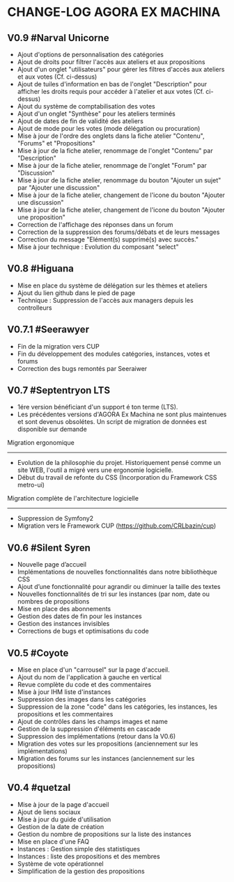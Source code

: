 CHANGE-LOG AGORA EX MACHINA
================================

V0.9 #Narval Unicorne
-----------------------
* Ajout d'options de personnalisation des catégories
* Ajout de droits pour filtrer l'accès aux ateliers et aux propositions
* Ajout d'un onglet "utilisateurs" pour gérer les filtres d'accès aux ateliers et aux votes (Cf. ci-dessus)
* Ajout de tuiles d'information en bas de l'onglet "Description" pour afficher les droits requis pour accéder à l'atelier et aux votes (Cf. ci-dessus)
* Ajout du système de comptabilisation des votes
* Ajout d'un onglet "Synthèse" pour les ateliers terminés
* Ajout de dates de fin de validité des ateliers
* Ajout de mode pour les votes (mode délégation ou procuration) 
* Mise à jour de l'ordre des onglets dans la fiche atelier "Contenu", "Forums" et "Propositions"
* Mise à jour de la fiche atelier, renommage de l'onglet "Contenu" par "Description"
* Mise à jour de la fiche atelier, renommage de l'onglet "Forum" par "Discussion"
* Mise à jour de la fiche atelier, renommage du bouton "Ajouter un sujet" par "Ajouter une discussion"
* Mise à jour de la fiche atelier, changement de l'icone du bouton "Ajouter une discussion"
* Mise à jour de la fiche atelier, changement de l'icone du bouton "Ajouter une proposition"
* Correction de l'affichage des réponses dans un forum
* Correction de la suppression des forums/débats et de leurs messages
* Correction du message "Elément(s) supprimé(s) avec succès."
* Mise à jour technique : Evolution du composant "select"


V0.8 #Higuana
---------------
* Mise en place du système de délégation sur les thèmes et ateliers
* Ajout du lien github dans le pied de page
* Technique : Suppression de l'accès aux managers depuis les controlleurs



V0.7.1 #Seerawyer
---------------------
* Fin de la migration vers CUP
* Fin du développement des modules catégories, instances, votes et forums
* Correction des bugs remontés par Seeraiwer


V0.7 #Septentryon LTS
-----------------------
* 1ére version bénéficiant d'un support é ton terme (LTS). 
* Les précédentes versions d'AGORA Ex Machina ne sont plus maintenues et sont devenus obsolétes. Un script de migration de données est disponible sur demande

Migration ergonomique
***********************
* Evolution de la philosophie du projet. Historiquement pensé comme un site WEB, l'outil a migré vers une ergonomie logicielle.
* Début du travail de refonte du CSS (Incorporation du Framework CSS metro-ui)

Migration complète de l'architecture logicielle
****************************************************
* Suppression de Symfony2
* Migration vers le Framework CUP (https://github.com/CRLbazin/cup)


V0.6 #Silent Syren
---------------------
* Nouvelle page d’accueil
* Implémentations de nouvelles fonctionnalités dans notre bibliothèque CSS
* Ajout d’une fonctionnalité pour agrandir ou diminuer la taille des textes
* Nouvelles fonctionnalités de tri sur les instances (par nom, date ou nombres de propositions
* Mise en place des abonnements
* Gestion des dates de fin pour les instances
* Gestion des instances invisibles
* Corrections de bugs et optimisations du code



V0.5 #Coyote
-------------------
* Mise en place d'un "carrousel" sur la page d'accueil.
* Ajout du nom de l'application à gauche en vertical
* Revue complète du code et des commentaires
* Mise à jour IHM liste d'instances
* Suppression des images dans les catégories
* Suppression de la zone "code" dans les catégories, les instances, les propositions et les commentaires
* Ajout de contrôles dans les champs images et name
* Gestion de la suppression d'éléments en cascade
* Suppression des implémentations (retour dans la V0.6)
* Migration des votes sur les propositions (anciennement sur les implémentations)
* Migration des forums sur les instances (anciennement sur les propositions)


V0.4 #quetzal
-------------------
* Mise à jour de la page d'accueil
* Ajout de liens sociaux
* Mise à jour du guide d'utilisation
* Gestion de la date de création
* Gestion du nombre de propositions sur la liste des instances
* Mise en place d'une FAQ
* Instances : Gestion simple des statistiques 
* Instances : liste des propositions et des membres
* Système de vote opérationnel 
* Simplification de la gestion des propositions







  






